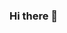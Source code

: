 ### Hi there 👋

<!--
**syntacticgeorge/syntacticgeorge** is a ✨ _special_ ✨ repository because its `README.md` (this file) appears on your GitHub profile.

Here are some ideas to get you started:

- 🔭 I’m currently working on building TTC LTD
- 🌱 I’m currently learning VueJS, NodeJS, Design, NuxtJS
- 👯 I’m looking to collaborate on building a cooperative tech ecosystem. Check https://www.theorily.com
- 🤔 I’m looking for help with getting a remote entry level Front End job.
- 💬 Ask me about TTC LTD
- 📫 How to reach me: On my email. You're welcome here
- 😄 Pronouns: He / Him
- ⚡ Fun fact: I rest a lot
-->
